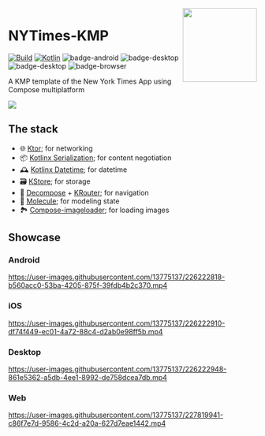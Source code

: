 <img src="https://user-images.githubusercontent.com/13775137/226222990-558b58ca-20c0-4a45-8285-bf037f79647f.png" align="right" width="150" height="150" />

# NYTimes-KMP

[![Build](https://github.com/xxfast/NYTimes-KMP/actions/workflows/build.yml/badge.svg)](https://github.com/xxfast/NYTimes-KMP/actions/workflows/build.yml)
[![Kotlin](https://img.shields.io/badge/Kotlin-1.8.20-blue.svg?style=flat&logo=kotlin)](https://kotlinlang.org)
![badge-android](http://img.shields.io/badge/platform-android-6EDB8D.svg?style=flat)
![badge-desktop](http://img.shields.io/badge/platform-desktop-4D76CD.svg?style=flat)
![badge-desktop](http://img.shields.io/badge/platform-ios-EAEAEA.svg?style=flat)
![badge-browser](https://img.shields.io/badge/platform-js-F8DB5D.svg?style=flat)

A KMP template of the New York Times App using Compose multiplatform

<img src="https://user-images.githubusercontent.com/13775137/227819428-324fd0ea-4812-42c9-85c9-f8c79bfc839e.png" align="center"/>

## The stack
- 🌐 [Ktor](https://github.com/ktorio/ktor); for networking
- 📦 [Kotlinx Serialization](https://github.com/Kotlin/kotlinx.serialization); for content negotiation
- 🕰️ [Kotlinx Datetime](https://github.com/Kotlin/kotlinx-datetime); for datetime
- 🗃️ [KStore](https://github.com/xxfast/KStore); for storage
- 🚏 [Decompose](https://github.com/arkivanov/Decompose) + [KRouter](https://github.com/xxfast/KRouter); for navigation
- 🧪 [Molecule](https://github.com/cashapp/molecule); for modeling state
- 🏞️ [Compose-imageloader](https://github.com/qdsfdhvh/compose-imageloader); for loading images

## Showcase

### Android
https://user-images.githubusercontent.com/13775137/226222818-b560acc0-53ba-4205-875f-39fdb4b2c370.mp4

### iOS
https://user-images.githubusercontent.com/13775137/226222910-df74f449-ec01-4a72-88c4-d2ab0e98ff5b.mp4

### Desktop
https://user-images.githubusercontent.com/13775137/226222948-861e5362-a5db-4ee1-8992-de758dcea7db.mp4

### Web
https://user-images.githubusercontent.com/13775137/227819941-c86f7e7d-9586-4c2d-a20a-627d7eae1442.mp4
